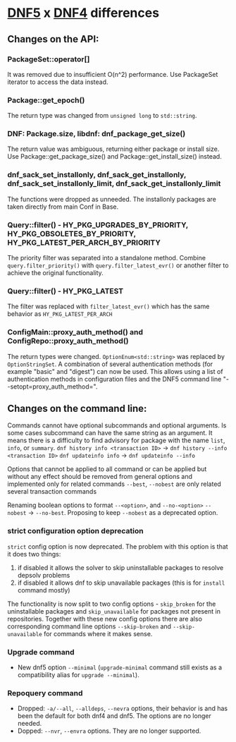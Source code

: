 # [DNF5](https://github.com/rpm-software-management/dnf5) x [DNF4](https://github.com/rpm-software-management/dnf) differences

Changes on the API:
-------------------
### PackageSet::operator[]
It was removed due to insufficient O(n^2) performance.
Use PackageSet iterator to access the data instead.


### Package::get_epoch()
The return type was changed from `unsigned long` to `std::string`.


### DNF: Package.size, libdnf: dnf_package_get_size()
The return value was ambiguous, returning either package or install size.
Use Package::get_package_size() and Package::get_install_size() instead.


### dnf_sack_set_installonly, dnf_sack_get_installonly, dnf_sack_set_installonly_limit, dnf_sack_get_installonly_limit
The functions were dropped as unneeded. The installonly packages are taken directly from main Conf in Base.


### Query::filter() - HY_PKG_UPGRADES_BY_PRIORITY, HY_PKG_OBSOLETES_BY_PRIORITY, HY_PKG_LATEST_PER_ARCH_BY_PRIORITY
The priority filter was separated into a standalone method.
Combine `query.filter_priority()` with `query.filter_latest_evr()` or another filter to achieve the original functionality.


### Query::filter() - HY_PKG_LATEST
The filter was replaced with `filter_latest_evr()` which has the same behavior as `HY_PKG_LATEST_PER_ARCH`


### ConfigMain::proxy_auth_method() and ConfigRepo::proxy_auth_method()
The return types were changed. `OptionEnum<std::string>` was replaced by `OptionStringSet`.
A combination of several authentication methods (for example "basic" and "digest") can now be used.
This allows using a list of authentication methods in configuration files and the DNF5 command line "--setopt=proxy_auth_method=".


Changes on the command line:
----------------------------
Commands cannot have optional subcommands and optional arguments. Is some cases subcommand can have the same string as
an argument. It means there is a difficulty to find advisory for package with the name `list`, `info`, or `summary`.
`dnf history info <transaction ID>` -> `dnf history --info <transaction ID>`
`dnf updateinfo info` -> `dnf updateinfo --info`

Options that cannot be applied to all command or can be applied but without any effect should be removed from general
options and implemented only for related commands
`--best`, `--nobest` are only related several transaction commands

Renaming boolean options to format `--<option>`, and `--no-<option>`
`--nobest` -> `--no-best`. Proposing to keep `--nobest` as a deprecated option.

### strict configuration option deprecation
`strict` config option is now deprecated. The problem with this option is that it does two things:

1. if disabled it allows the solver to skip uninstallable packages to resolve depsolv problems
2. if disabled it allows dnf to skip unavailable packages (this is for `install` command mostly)

The functionality is now split to two config options - `skip_broken` for the uninstallable packages and `skip_unavailable` for packages not present in repositories.
Together with these new config options there are also corresponding command line options `--skip-broken` and `--skip-unavailable` for commands where it makes sense.


### Upgrade command
- New dnf5 option `--minimal` (`upgrade-minimal` command still exists as a compatibility alias for `upgrade --minimal`).


### Repoquery command
- Dropped: `-a/--all`, `--alldeps`, `--nevra` options, their behavior is and has been the default for both dnf4 and dnf5. The options are no longer needed.
- Dopped: `--nvr`, `--envra` options. They are no longer supported.
